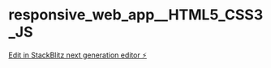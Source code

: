 # responsive_web_app__HTML5_CSS3_JS

[Edit in StackBlitz next generation editor ⚡️](https://stackblitz.com/~/github.com/Bomba004/responsive_web_app__HTML5_CSS3_JS)